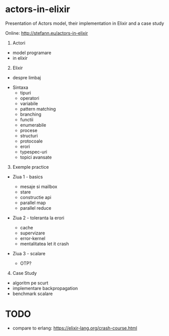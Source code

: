 # actors-in-elixir
Presentation of Actors model, their implementation in Elixir and a case study

Online: http://stefann.eu/actors-in-elixir

1.   Actori
  - model programare
  - in elixir

2.  Elixir
  - despre limbaj

  * Sintaxa
    - tipuri
    - operatori
    - variabile
    - pattern matching
    - branching
    - functii
    - enumerabile
    - procese
    - structuri
    - protocoale
    - erori
    - typespec-uri
    - topici avansate

3. Exemple practice
  * Ziua 1 - basics
    - mesaje si mailbox
    - stare
    - constructie api
    - parallel map
    - parallel reduce

  * Ziua 2 - toleranta la erori
    - cache
    - supervizare
    - error-kernel
    - mentalitatea let it crash

  * Ziua 3 - scalare
    - OTP?

4.  Case Study
 - algoritm pe scurt
 - implementare backpropagation
 - benchmark scalare

# TODO
 - compare to erlang: https://elixir-lang.org/crash-course.html
